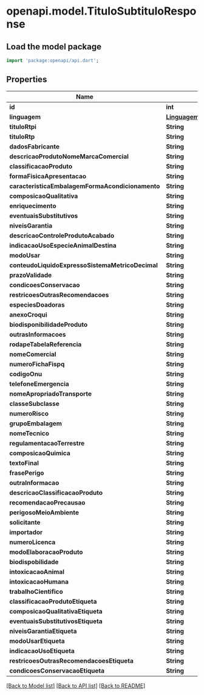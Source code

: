 # openapi.model.TituloSubtituloResponse

## Load the model package
```dart
import 'package:openapi/api.dart';
```

## Properties
Name | Type | Description | Notes
------------ | ------------- | ------------- | -------------
**id** | **int** |  | [optional] 
**linguagem** | [**LinguagemSimpleResponse**](LinguagemSimpleResponse.md) |  | [optional] 
**tituloRtpi** | **String** |  | [optional] 
**tituloRtp** | **String** |  | [optional] 
**dadosFabricante** | **String** |  | [optional] 
**descricaoProdutoNomeMarcaComercial** | **String** |  | [optional] 
**classificacaoProduto** | **String** |  | [optional] 
**formaFisicaApresentacao** | **String** |  | [optional] 
**caracteristicaEmbalagemFormaAcondicionamento** | **String** |  | [optional] 
**composicaoQualitativa** | **String** |  | [optional] 
**enriquecimento** | **String** |  | [optional] 
**eventuaisSubstitutivos** | **String** |  | [optional] 
**niveisGarantia** | **String** |  | [optional] 
**descricaoControleProdutoAcabado** | **String** |  | [optional] 
**indicacaoUsoEspecieAnimalDestina** | **String** |  | [optional] 
**modoUsar** | **String** |  | [optional] 
**conteudoLiquidoExpressoSistemaMetricoDecimal** | **String** |  | [optional] 
**prazoValidade** | **String** |  | [optional] 
**condicoesConservacao** | **String** |  | [optional] 
**restricoesOutrasRecomendacoes** | **String** |  | [optional] 
**especiesDoadoras** | **String** |  | [optional] 
**anexoCroqui** | **String** |  | [optional] 
**biodisponibilidadeProduto** | **String** |  | [optional] 
**outrasInformacoes** | **String** |  | [optional] 
**rodapeTabelaReferencia** | **String** |  | [optional] 
**nomeComercial** | **String** |  | [optional] 
**numeroFichaFispq** | **String** |  | [optional] 
**codigoOnu** | **String** |  | [optional] 
**telefoneEmergencia** | **String** |  | [optional] 
**nomeApropriadoTransporte** | **String** |  | [optional] 
**classeSubclasse** | **String** |  | [optional] 
**numeroRisco** | **String** |  | [optional] 
**grupoEmbalagem** | **String** |  | [optional] 
**nomeTecnico** | **String** |  | [optional] 
**regulamentacaoTerrestre** | **String** |  | [optional] 
**composicaoQuimica** | **String** |  | [optional] 
**textoFinal** | **String** |  | [optional] 
**frasePerigo** | **String** |  | [optional] 
**outraInformacao** | **String** |  | [optional] 
**descricaoClassificacaoProduto** | **String** |  | [optional] 
**recomendacaoPrecausao** | **String** |  | [optional] 
**perigosoMeioAmbiente** | **String** |  | [optional] 
**solicitante** | **String** |  | [optional] 
**importador** | **String** |  | [optional] 
**numeroLicenca** | **String** |  | [optional] 
**modoElaboracaoProduto** | **String** |  | [optional] 
**biodispobilidade** | **String** |  | [optional] 
**intoxicacaoAnimal** | **String** |  | [optional] 
**intoxicacaoHumana** | **String** |  | [optional] 
**trabalhoCientifico** | **String** |  | [optional] 
**classificacaoProdutoEtiqueta** | **String** |  | [optional] 
**composicaoQualitativaEtiqueta** | **String** |  | [optional] 
**eventuaisSubstitutivosEtiqueta** | **String** |  | [optional] 
**niveisGarantiaEtiqueta** | **String** |  | [optional] 
**modoUsarEtiqueta** | **String** |  | [optional] 
**indicacaoUsoEtiqueta** | **String** |  | [optional] 
**restricoesOutrasRecomendacoesEtiqueta** | **String** |  | [optional] 
**condicoesConservacaoEtiqueta** | **String** |  | [optional] 

[[Back to Model list]](../README.md#documentation-for-models) [[Back to API list]](../README.md#documentation-for-api-endpoints) [[Back to README]](../README.md)


